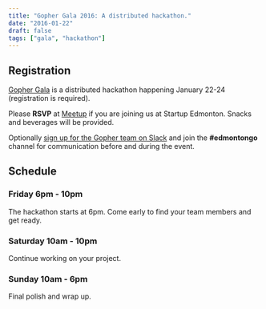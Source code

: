```yaml
---
title: "Gopher Gala 2016: A distributed hackathon."
date: "2016-01-22"
draft: false
tags: ["gala", "hackathon"]
---
```

## Registration

[Gopher Gala](http://gophergala.com/) is a distributed hackathon happening January 22-24 (registration is required).

Please **RSVP** at [Meetup](https://www.meetup.com/startupedmonton/events/227274239/) if you are joining us at Startup Edmonton. Snacks and beverages will be provided.

Optionally [sign up for the Gopher team on Slack](https://bit.ly/go-slack-signup) and join the **#edmontongo** channel for communication before and during the event.

## Schedule

### Friday 6pm - 10pm

The hackathon starts at 6pm. Come early to find your team members and get ready.

### Saturday 10am - 10pm

Continue working on your project.

### Sunday 10am - 6pm

Final polish and wrap up.
